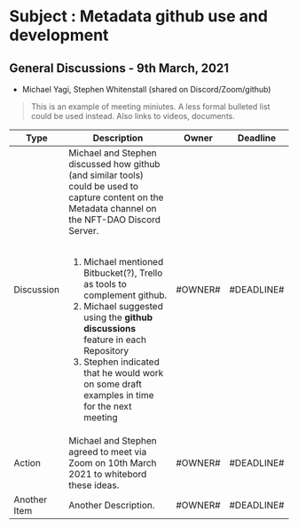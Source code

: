 # Subject : Metadata github use and development

## General Discussions - 9th March, 2021
* Michael Yagi, Stephen Whitenstall (shared on Discord/Zoom/github)
 
> This is an example of meeting miniutes. A less formal bulleted list could be used instead. Also links to videos, documents.

Type | Description | Owner | Deadline
---- | ---- | ---- | ----
Discussion | Michael and Stephen discussed how github (and similar tools) could be used to capture content on the Metadata channel on the NFT-DAO Discord Server.<br><br><ol><li>Michael mentioned Bitbucket(?), Trello as tools to complement github.</li><li>Michael suggested using the **github discussions** feature in each Repository</li><li>Stephen indicated that he would work on some draft examples in time for the next meeting</li></ol> | #OWNER# | #DEADLINE#
Action | Michael and Stephen agreed to meet via Zoom on 10th March 2021 to whitebord these ideas.| #OWNER# | #DEADLINE#
Another Item | Another Description.| #OWNER# | #DEADLINE#
